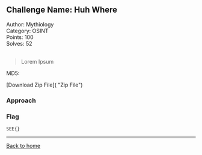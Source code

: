 ## Challenge Name: Huh Where
Author: Mythiology  
Category: OSINT  
Points: 100  
Solves: 52  
<br>
>Lorem Ipsum

MD5: 

[Download Zip File]( "Zip File")

### Approach

### Flag
`SEE{}`

---
[Back to home](https://github.com/Team-Rainbow-Hash/seetf-2022-writeups)